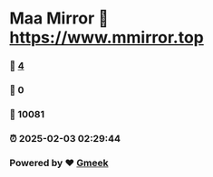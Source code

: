 # Maa Mirror :link: https://www.mmirror.top 
### :page_facing_up: [4](https://www.mmirror.top/tag.html) 
### :speech_balloon: 0 
### :hibiscus: 10081 
### :alarm_clock: 2025-02-03 02:29:44 
### Powered by :heart: [Gmeek](https://github.com/Meekdai/Gmeek)

